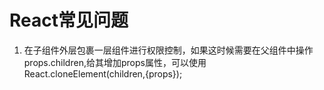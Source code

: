 # React常见问题

1. 在子组件外层包裹一层组件进行权限控制，如果这时候需要在父组件中操作props.children,给其增加props属性，可以使用React.cloneElement(children,{props});

